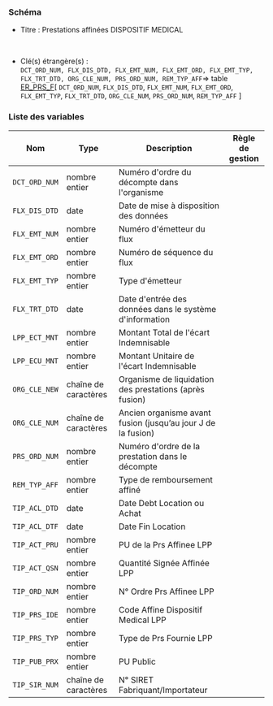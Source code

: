### Schéma


- Titre : Prestations affinées DISPOSITIF MEDICAL
<br />



- Clé(s) étrangère(s) : <br />
`DCT_ORD_NUM, FLX_DIS_DTD, FLX_EMT_NUM, FLX_EMT_ORD, FLX_EMT_TYP, FLX_TRT_DTD, ORG_CLE_NUM, PRS_ORD_NUM, REM_TYP_AFF`=> table [ER_PRS_F](/tables/ER_PRS_F)[ `DCT_ORD_NUM`, `FLX_DIS_DTD`, `FLX_EMT_NUM`, `FLX_EMT_ORD`, `FLX_EMT_TYP`, `FLX_TRT_DTD`, `ORG_CLE_NUM`, `PRS_ORD_NUM`, `REM_TYP_AFF` ]<br />

 
### Liste des variables

Nom | Type | Description | Règle de gestion
-|-|-|-
`DCT_ORD_NUM`| nombre entier |Numéro d'ordre du décompte dans l'organisme||
`FLX_DIS_DTD`| date |Date de mise à disposition des données||
`FLX_EMT_NUM`| nombre entier |Numéro d'émetteur du flux||
`FLX_EMT_ORD`| nombre entier |Numéro de séquence du flux||
`FLX_EMT_TYP`| nombre entier |Type d'émetteur||
`FLX_TRT_DTD`| date |Date d'entrée des données dans le système d'information||
`LPP_ECT_MNT`| nombre entier |Montant Total de l'écart Indemnisable||
`LPP_ECU_MNT`| nombre entier |Montant Unitaire de l'écart Indemnisable||
`ORG_CLE_NEW`| chaîne de caractères |Organisme de liquidation des prestations (après fusion)||
`ORG_CLE_NUM`| chaîne de caractères |Ancien organisme avant fusion (jusqu’au jour J de la fusion)||
`PRS_ORD_NUM`| nombre entier |Numéro d'ordre de la prestation dans le décompte||
`REM_TYP_AFF`| nombre entier |Type de remboursement affiné||
`TIP_ACL_DTD`| date |Date Debt Location ou Achat||
`TIP_ACL_DTF`| date |Date Fin Location||
`TIP_ACT_PRU`| nombre entier |PU de la Prs Affinee LPP||
`TIP_ACT_QSN`| nombre entier |Quantité Signée Affinée LPP||
`TIP_ORD_NUM`| nombre entier |N° Ordre Prs Affinee LPP||
`TIP_PRS_IDE`| nombre entier |Code Affine Dispositif Medical LPP||
`TIP_PRS_TYP`| nombre entier |Type de Prs Fournie LPP||
`TIP_PUB_PRX`| nombre entier |PU Public||
`TIP_SIR_NUM`| chaîne de caractères |N° SIRET Fabriquant/Importateur||